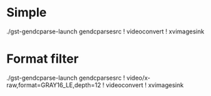 Simple
======

./gst-gendcparse-launch gendcparsesrc ! videoconvert ! xvimagesink

Format filter
=============

./gst-gendcparse-launch gendcparsesrc ! video/x-raw,format=GRAY16_LE,depth=12 ! videoconvert ! xvimagesink
